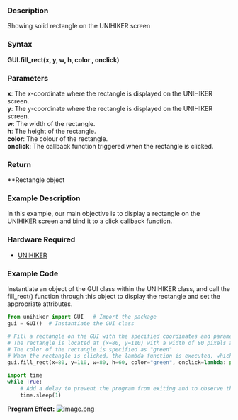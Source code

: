 ### Description
Showing solid rectangle on the UNIHIKER screen
### Syntax
**GUI.fill_rect(x, y, w, h, color , onclick)**
### Parameters
**x**:  The x-coordinate where the rectangle is displayed on the UNIHIKER screen.  
**y**:  The y-coordinate where the rectangle is displayed on the UNIHIKER screen.  
**w**:  The width of the rectangle.  
**h**:  The height of the rectangle.  
**color**:  The colour of the rectangle.  
**onclick**:  The callback function triggered when the rectangle is clicked.
### Return
**Rectangle object
### Example Description
In this example, our main objective is to display a rectangle on the UNIHIKER screen and bind it to a click callback function.
### Hardware Required

- [UNIHIKER](https://www.dfrobot.com/product-2691.html)
### Example Code
Instantiate an object of the GUI class within the UNIHIKER class, and call the fill_rect() function through this object to display the rectangle and set the appropriate attributes.
```python
from unihiker import GUI   # Import the package
gui = GUI()  # Instantiate the GUI class

# Fill a rectangle on the GUI with the specified coordinates and parameters
# The rectangle is located at (x=80, y=110) with a width of 80 pixels and a height of 60 pixels
# The color of the rectangle is specified as "green"
# When the rectangle is clicked, the lambda function is executed, which prints "fill rect clicked" to the console
gui.fill_rect(x=80, y=110, w=80, h=60, color="green", onclick=lambda: print("fill rect clicked"))

import time
while True:
    # Add a delay to prevent the program from exiting and to observe the effects
    time.sleep(1)

```
**Program Effect:**
![image.png](img/3.fill_rect()/1718940754891-b30ab14b-fc0a-4457-9f29-c3aa14e139db.png)
